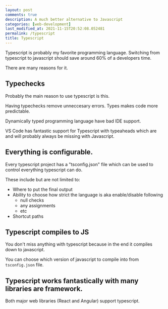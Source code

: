 ```yaml
---
layout: post
comments: true
description: A much better alternative to Javascript
categories: [web-development]
last_modified_at: 2021-11-15T20:52:08.052481
permalink: /typescript
title: Typescript
---
```


Typescript is probably my favorite programming language. Switching from typescript to javascript should save around 60% of a developers time.

There are many reasons for it.

## Typechecks

Probably the main reason to use typescript is this.

Having typechecks remove unneccesary errors. Types makes code more predictable. 

Dynamically typed programming language have bad IDE support.

VS Code has fantastic support for Typescript with typeaheads which are and will probably always be missing with Javascript.

## Everything is configurable.

Every typescript project has a "tsconfig.json" file which can be used to control everything typescript can do.

These include but are not limited to:
- Where to put the final output
- Ability to choose how strict the language is aka enable/disable following
    - null checks
    - any assignments
    - etc
- Shortcut paths

## Typescript compiles to JS

You don't miss anything with typescript because in the end it compiles down to javascript. 

You can choose which version of javascript to compile into from `tsconfig.json` file.

## Typescript works fantastically with many libraries are framework.

Both major web libraries (React and Angular) support typescript.